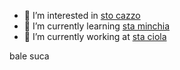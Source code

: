 - 👀 I’m interested in [sto cazzo]()
- 🌱 I’m currently learning [sta minchia]()
- 📖 I’m currently working at [sta ciola]()

bale suca
